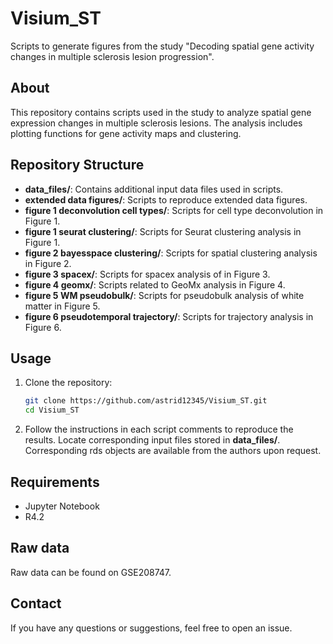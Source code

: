 # Visium_ST

Scripts to generate figures from the study "Decoding spatial gene activity changes in multiple sclerosis lesion progression".

## About

This repository contains scripts used in the study to analyze spatial gene expression changes in multiple sclerosis lesions. The analysis includes plotting functions for gene activity maps and clustering.

## Repository Structure

- **data_files/**: Contains additional input data files used in scripts.
- **extended data figures/**: Scripts to reproduce extended data figures.
- **figure 1 deconvolution cell types/**: Scripts for cell type deconvolution in Figure 1.
- **figure 1 seurat clustering/**: Scripts for Seurat clustering analysis in Figure 1.
- **figure 2 bayesspace clustering/**: Scripts for spatial clustering analysis in Figure 2.
- **figure 3 spacex/**: Scripts for spacex analysis of in Figure 3.
- **figure 4 geomx/**: Scripts related to GeoMx analysis in Figure 4.
- **figure 5 WM pseudobulk/**: Scripts for pseudobulk analysis of white matter in Figure 5.
- **figure 6 pseudotemporal trajectory/**: Scripts for trajectory analysis in Figure 6.

## Usage

1. Clone the repository:
   ```sh
   git clone https://github.com/astrid12345/Visium_ST.git
   cd Visium_ST
   
2. Follow the instructions in each script comments to reproduce the results. Locate corresponding input files stored in **data_files/**. Corresponding rds objects are available from the authors upon request.

## Requirements
- Jupyter Notebook
- R4.2

## Raw data

Raw data can be found on GSE208747. 

## Contact

If you have any questions or suggestions, feel free to open an issue.
